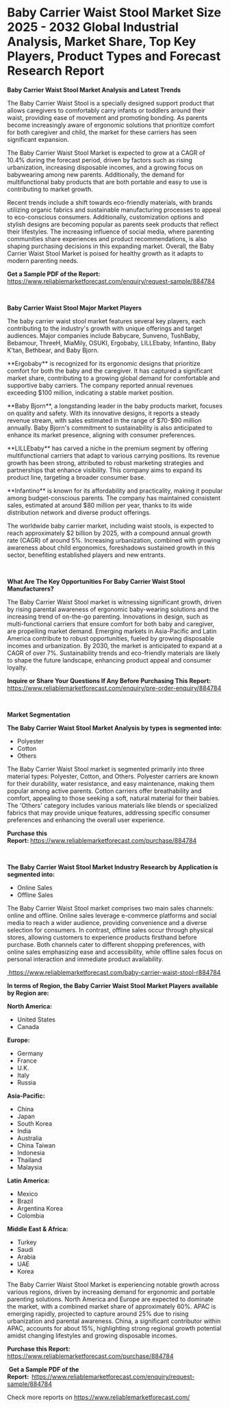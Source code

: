 <p><h1>Baby Carrier Waist Stool Market Size 2025 - 2032 Global Industrial Analysis, Market Share, Top Key Players, Product Types and Forecast Research Report</h1></p><p><strong>Baby Carrier Waist Stool Market Analysis and Latest Trends</strong></p>
<p><p>The Baby Carrier Waist Stool is a specially designed support product that allows caregivers to comfortably carry infants or toddlers around their waist, providing ease of movement and promoting bonding. As parents become increasingly aware of ergonomic solutions that prioritize comfort for both caregiver and child, the market for these carriers has seen significant expansion.</p><p>The Baby Carrier Waist Stool Market is expected to grow at a CAGR of 10.4% during the forecast period, driven by factors such as rising urbanization, increasing disposable incomes, and a growing focus on babywearing among new parents. Additionally, the demand for multifunctional baby products that are both portable and easy to use is contributing to market growth. </p><p>Recent trends include a shift towards eco-friendly materials, with brands utilizing organic fabrics and sustainable manufacturing processes to appeal to eco-conscious consumers. Additionally, customization options and stylish designs are becoming popular as parents seek products that reflect their lifestyles. The increasing influence of social media, where parenting communities share experiences and product recommendations, is also shaping purchasing decisions in this expanding market. Overall, the Baby Carrier Waist Stool Market is poised for healthy growth as it adapts to modern parenting needs.</p></p>
<p><strong>Get a Sample PDF of the Report:&nbsp;</strong> <a href="https://www.reliablemarketforecast.com/enquiry/request-sample/884784?utm_campaign=2384&utm_medium=2&utm_source=Github&utm_content=ia&utm_term=05042025&utm_id=baby-carrier-waist-stool">https://www.reliablemarketforecast.com/enquiry/request-sample/884784</a></p>
<p>&nbsp;</p>
<p><strong>Baby Carrier Waist Stool Major Market Players</strong></p>
<p><p>The baby carrier waist stool market features several key players, each contributing to the industry's growth with unique offerings and target audiences. Major companies include Babycare, Sunveno, TushBaby, Bebamour, ThreeH, MiaMily, OSUKI, Ergobaby, LILLEbaby, Infantino, Baby K'tan, Bethbear, and Baby Bjorn.</p><p>**Ergobaby** is recognized for its ergonomic designs that prioritize comfort for both the baby and the caregiver. It has captured a significant market share, contributing to a growing global demand for comfortable and supportive baby carriers. The company reported annual revenues exceeding $100 million, indicating a stable market position.</p><p>**Baby Bjorn**, a longstanding leader in the baby products market, focuses on quality and safety. With its innovative designs, it reports a steady revenue stream, with sales estimated in the range of $70-$90 million annually. Baby Bjorn's commitment to sustainability is also anticipated to enhance its market presence, aligning with consumer preferences.</p><p>**LILLEbaby** has carved a niche in the premium segment by offering multifunctional carriers that adapt to various carrying positions. Its revenue growth has been strong, attributed to robust marketing strategies and partnerships that enhance visibility. This company aims to expand its product line, targeting a broader consumer base.</p><p>**Infantino** is known for its affordability and practicality, making it popular among budget-conscious parents. The company has maintained consistent sales, estimated at around $80 million per year, thanks to its wide distribution network and diverse product offerings.</p><p>The worldwide baby carrier market, including waist stools, is expected to reach approximately $2 billion by 2025, with a compound annual growth rate (CAGR) of around 5%. Increasing urbanization, combined with growing awareness about child ergonomics, foreshadows sustained growth in this sector, benefiting established players and new entrants.</p></p>
<p>&nbsp;</p>
<p><strong>What Are The Key Opportunities For Baby Carrier Waist Stool Manufacturers?</strong></p>
<p><p>The Baby Carrier Waist Stool market is witnessing significant growth, driven by rising parental awareness of ergonomic baby-wearing solutions and the increasing trend of on-the-go parenting. Innovations in design, such as multi-functional carriers that ensure comfort for both baby and caregiver, are propelling market demand. Emerging markets in Asia-Pacific and Latin America contribute to robust opportunities, fueled by growing disposable incomes and urbanization. By 2030, the market is anticipated to expand at a CAGR of over 7%. Sustainability trends and eco-friendly materials are likely to shape the future landscape, enhancing product appeal and consumer loyalty.</p></p>
<p><strong>Inquire or Share Your Questions If Any Before Purchasing This Report:</strong> <a href="https://www.reliablemarketforecast.com/enquiry/pre-order-enquiry/884784?utm_campaign=2384&utm_medium=2&utm_source=Github&utm_content=ia&utm_term=05042025&utm_id=baby-carrier-waist-stool">https://www.reliablemarketforecast.com/enquiry/pre-order-enquiry/884784</a></p>
<p>&nbsp;</p>
<p><strong>Market Segmentation</strong></p>
<p><strong>The Baby Carrier Waist Stool Market Analysis by types is segmented into:</strong></p>
<p><ul><li>Polyester</li><li>Cotton</li><li>Others</li></ul></p>
<p><p>The Baby Carrier Waist Stool market is segmented primarily into three material types: Polyester, Cotton, and Others. Polyester carriers are known for their durability, water resistance, and easy maintenance, making them popular among active parents. Cotton carriers offer breathability and comfort, appealing to those seeking a soft, natural material for their babies. The 'Others' category includes various materials like blends or specialized fabrics that may provide unique features, addressing specific consumer preferences and enhancing the overall user experience.</p></p>
<p><strong>Purchase this Report:&nbsp;</strong><a href="https://www.reliablemarketforecast.com/purchase/884784?utm_campaign=2384&utm_medium=2&utm_source=Github&utm_content=ia&utm_term=05042025&utm_id=baby-carrier-waist-stool">https://www.reliablemarketforecast.com/purchase/884784</a></p>
<p>&nbsp;</p>
<p><strong>The Baby Carrier Waist Stool Market Industry Research by Application is segmented into:</strong></p>
<p><ul><li>Online Sales</li><li>Offline Sales</li></ul></p>
<p><p>The Baby Carrier Waist Stool market comprises two main sales channels: online and offline. Online sales leverage e-commerce platforms and social media to reach a wider audience, providing convenience and a diverse selection for consumers. In contrast, offline sales occur through physical stores, allowing customers to experience products firsthand before purchase. Both channels cater to different shopping preferences, with online sales emphasizing ease and accessibility, while offline sales focus on personal interaction and immediate product availability.</p></p>
<p><a href="https://www.reliablemarketforecast.com/baby-carrier-waist-stool-r884784?utm_campaign=2384&utm_medium=2&utm_source=Github&utm_content=ia&utm_term=05042025&utm_id=baby-carrier-waist-stool">&nbsp;https://www.reliablemarketforecast.com/baby-carrier-waist-stool-r884784</a></p>
<p><strong>In terms of Region, the Baby Carrier Waist Stool Market Players available by Region are:</strong></p>
<p>
    <p> <strong> North America: </strong>
        <ul>
            <li>United States</li>
            <li>Canada</li>
        </ul>
        </p> 
    <p> <strong> Europe: </strong>
        <ul>
            <li>Germany</li>
            <li>France</li>
            <li>U.K.</li>
            <li>Italy</li>
            <li>Russia</li>
        </ul>
        </p> 
    <p> <strong> Asia-Pacific: </strong>
        <ul>
            <li>China</li>
            <li>Japan</li>
            <li>South Korea</li>
            <li>India</li>
            <li>Australia</li>
            <li>China Taiwan</li>
            <li>Indonesia</li>
            <li>Thailand</li>
            <li>Malaysia</li>
        </ul>
        </p> 
    <p> <strong> Latin America: </strong>
        <ul>
            <li>Mexico</li>
            <li>Brazil</li>
            <li>Argentina Korea</li>
            <li>Colombia</li>
        </ul>
        </p> 
    <p> <strong> Middle East & Africa: </strong>
        <ul>
            <li>Turkey</li>
            <li>Saudi</li>
            <li>Arabia</li>
            <li>UAE</li>
            <li>Korea</li>
        </ul>
    </p>
    </p>
<p><p>The Baby Carrier Waist Stool Market is experiencing notable growth across various regions, driven by increasing demand for ergonomic and portable parenting solutions. North America and Europe are expected to dominate the market, with a combined market share of approximately 60%. APAC is emerging rapidly, projected to capture around 25% due to rising urbanization and parental awareness. China, a significant contributor within APAC, accounts for about 15%, highlighting strong regional growth potential amidst changing lifestyles and growing disposable incomes.</p></p>
<p><strong>Purchase this Report: </strong><a href="https://www.reliablemarketforecast.com/purchase/884784?utm_campaign=2384&utm_medium=2&utm_source=Github&utm_content=ia&utm_term=05042025&utm_id=baby-carrier-waist-stool">https://www.reliablemarketforecast.com/purchase/884784</a></p>
<p>&nbsp;<strong>Get a Sample PDF of the Report:&nbsp;&nbsp;</strong><a href="https://www.reliablemarketforecast.com/enquiry/request-sample/884784?utm_campaign=2384&utm_medium=2&utm_source=Github&utm_content=ia&utm_term=05042025&utm_id=baby-carrier-waist-stool">https://www.reliablemarketforecast.com/enquiry/request-sample/884784</a></p>
<p><strong></strong></p>
<p>Check more reports on <a href="https://www.reliablemarketforecast.com/?utm_campaign=2384&utm_medium=2&utm_source=Github&utm_content=ia&utm_term=05042025&utm_id=baby-carrier-waist-stool">https://www.reliablemarketforecast.com/</a></p>